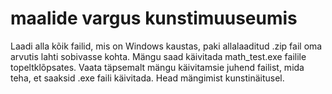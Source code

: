 # maalide vargus kunstimuuseumis
Laadi alla kõik failid, mis on Windows kaustas, paki allalaaditud .zip fail oma arvutis lahti sobivasse kohta. Mängu saad käivitada math_test.exe failile topeltklõpsates. Vaata täpsemalt mängu käivitamsie juhend failist, mida teha, et saaksid .exe faili käivitada. Head mängimist kunstinäitusel.
